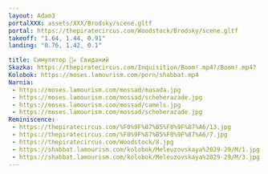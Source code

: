 ```yaml
---
layout: Adam3
portalXXX: assets/XXX/Brodsky/scene.gltf
portal: https://thepiratecircus.com/Woodstock/Brodsky/scene.gltf
takeoff: "1.64, 1.44, 0.91"
landing: "0.76, 1.42, 0.1"

title: Симулятор 🏴‍☠️ Свиданий
Skazka: https://thepiratecircus.com/Inquisition/Boom!.mp4?/Boom!.mp4?
Kolobok: https://moses.lamourism.com/porn/shabbat.mp4
Narnia: 
 - https://moses.lamourism.com/mossad/masada.jpg
 - https://moses.lamourism.com/mossad/scheherazade.jpg
 - https://moses.lamourism.com/mossad/camels.jpg
 - https://moses.lamourism.com/mossad/scheherazade.jpg
Reminiscence:
 - https://thepiratecircus.com/%F0%9F%87%B5%F0%9F%87%A6/13.jpg
 - https://thepiratecircus.com/%F0%9F%87%B5%F0%9F%87%A6/7.jpg
 - https://thepiratecircus.com/Woodstock/8.jpg
 - https://shabbat.lamourism.com/kolobok/Meleuzovskaya%2029-29/M/1.jpg
 - https://shabbat.lamourism.com/kolobok/Meleuzovskaya%2029-29/M/3.jpg
---
```

